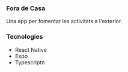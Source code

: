 ### Fora de Casa

Una app per fomentar les activitats a l'exterior.

### Tecnologies

- React Native
- Expo
- Typescriptn